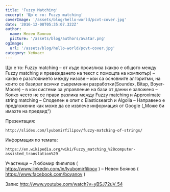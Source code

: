 ```yaml
---
title: 'Fuzzy Matching'
excerpt: 'Що е то: Fuzzy matching'
coverImage: '/assets/blog/hello-world/pcvt-cover.jpg'
date: '2016-12-08T05:35:07.322Z'
author:
  name: Невен Боянов
  picture: '/assets/blog/authors/avatar.png'
ogImage:
  url: '/assets/blog/hello-world/pcvt-cover.jpg'
category: Уебкаст
---
```


Що е то: Fuzzy matching
– от къде произлиза (какво е общото между Fuzzy matching и превеждането на текст с помощта на компютър)
– какво е разстоянието между низове
– кои са основните алгоритми, на които се базират всички съвременни разработки(Soundex, Bitap, Boyer-Moore)
– в кои системи за управление на бази от данни е заложено
– Колко често не се прави разлика между Fuzzy matching и Approximate string matching
– Споделен е опит с Elasticsearch и Algolia
– Направено е предложение как може да се извлече информация от Google („Може би имахте на предвид“)

Презентация:

    http://slides.com/lyubomirfilipov/fuzzy-matching-of-strings/

Информация по темата:

    https://en.wikipedia.org/wiki/Fuzzy_matching_%28computer-assisted_translation%29

Участници
– Любомир Филипов ( https://www.linkedin.com/in/lyubomirfilipov )
– Невен Боянов ( https://www.facebook.com/boyanov )

Запис
http://www.youtube.com/watch?v=yBSJ72uV_54
